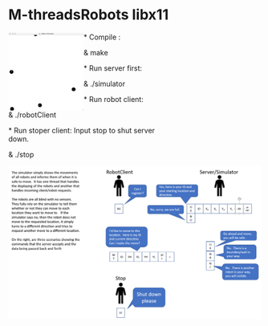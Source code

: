 #  M-threadsRobots  libx11
<p float="left">
<div style="width:300px; height:auto; float:left; display:inline">
<img src="https://github.com/zywkloo/M-threadsSmartRobots/raw/master/Robots.gif" width = "50%"  alt="2" align=left />
  *  Compile  :
    <p>  &  make  </p>
  *  Run server first:
    <p>  & ./simulator </p>
  *  Run robot client:   
    <p>  & ./robotClient </p>
  *  Run stoper client:  Input stop to shut server down. 
    <p>  & ./stop  </p>

 </div>
  </p>

![Logic](https://github.com/zywkloo/M-threadsSmartRobots/raw/master/LogicExplanation.png)
